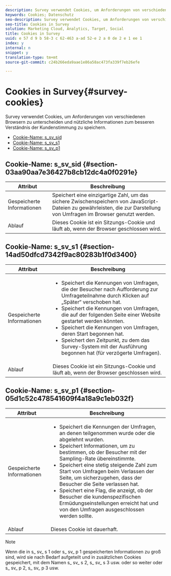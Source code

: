 ```yaml
---
description: Survey verwendet Cookies, um Anforderungen von verschiedenen Browsern zu unterscheiden und nützliche Informationen zum besseren Verständnis der Kundenstimmung zu speichern.
keywords: Cookies; Datenschutz
seo-description: Survey verwendet Cookies, um Anforderungen von verschiedenen Browsern zu unterscheiden und nützliche Informationen zum besseren Verständnis der Kundenstimmung zu speichern.
seo-title: Cookies in Survey
solution: Marketing Cloud, Analytics, Target, Social
title: Cookies in Survey
uuid: e 57 d 9 b 58-3 c 62-463 a-ad 52-e 2 a 0 de 2 e 1 ee 1
index: y
internal: n
snippet: y
translation-type: tm+mt
source-git-commit: c24b266eda9aae1e86a58ac473fa339f7eb26efe

---
```



# Cookies in Survey{#survey-cookies}

Survey verwendet Cookies, um Anforderungen von verschiedenen Browsern zu unterscheiden und nützliche Informationen zum besseren Verständnis der Kundenstimmung zu speichern.

* [Cookie-Name: s_sv_sid](../cookies/cookies-survey.md#section-03aa90aa7e36427b8cb12dc4a0f0291e)
* [Cookie-Name: s_sv_s1](../cookies/cookies-survey.md#section-14ad50dfcd7342f9ac80283b1f0d3400)
* [Cookie-Name: s_sv_p1](../cookies/cookies-survey.md#section-05d1c52c478541609f4a18a9c1eb032f)

## Cookie-Name: s_sv_sid {#section-03aa90aa7e36427b8cb12dc4a0f0291e}

| Attribut | Beschreibung |
|---|---|
| Gespeicherte Informationen | Speichert eine einzigartige Zahl, um das sichere Zwischenspeichern von JavaScript-Dateien zu gewährleisten, die zur Darstellung von Umfragen im Browser genutzt werden. |
| Ablauf | Dieses Cookie ist ein Sitzungs-Cookie und läuft ab, wenn der Browser geschlossen wird. |

## Cookie-Name: s_sv_s1 {#section-14ad50dfcd7342f9ac80283b1f0d3400}

<table id="table_6835D64C5D464A049F576621F2BE3FAD"> 
 <thead> 
  <tr> 
   <th colname="col1" class="entry"> Attribut </th> 
   <th colname="col2" class="entry"> Beschreibung </th> 
  </tr> 
 </thead>
 <tbody> 
  <tr> 
   <td colname="col1"> Gespeicherte Informationen </td> 
   <td colname="col2"> <p> 
     <ul id="ul_350369AFBEFF49938026D7D25D012A88"> 
      <li id="li_EA3D03382BFA474B802D1EE2054FABDB">Speichert die Kennungen von Umfragen, die der Besucher nach Aufforderung zur Umfrageteilnahme durch Klicken auf „Später“ verschoben hat. </li> 
      <li id="li_6111E8D568D64D7CBFB906046134025C"> Speichert die Kennungen von Umfragen, die auf der folgenden Seite einer Website gestartet werden könnten. </li> 
      <li id="li_A16519F487654435B50577DA08654E70">Speichert die Kennungen von Umfragen, deren Start begonnen hat. </li> 
      <li id="li_8322C91846AB4A65B277C435D61660BF">Speichert den Zeitpunkt, zu dem das Survey-System mit der Ausführung begonnen hat (für verzögerte Umfragen). </li> 
     </ul> </p> </td> 
  </tr> 
  <tr> 
   <td colname="col1"> Ablauf </td> 
   <td colname="col2"> Dieses Cookie ist ein Sitzungs-Cookie und läuft ab, wenn der Browser geschlossen wird. </td> 
  </tr> 
 </tbody> 
</table>

## Cookie-Name: s_sv_p1 {#section-05d1c52c478541609f4a18a9c1eb032f}

<table id="table_8F6CC83D32D54BEE99884318AD126C98"> 
 <thead> 
  <tr> 
   <th colname="col1" class="entry"> Attribut </th> 
   <th colname="col2" class="entry"> Beschreibung </th> 
  </tr> 
 </thead>
 <tbody> 
  <tr> 
   <td colname="col1"> Gespeicherte Informationen </td> 
   <td colname="col2"> <p> 
     <ul id="ul_A2717AD89DA540468963E9E7FBD382D5"> 
      <li id="li_21B0165911C74BA796111E9C93142B95">Speichert die Kennungen der Umfragen, an denen teilgenommen wurde oder die abgelehnt wurden. </li> 
      <li id="li_DD966285CAE7438C9E43AFC4E91569F8">Speichert Informationen, um zu bestimmen, ob der Besucher mit der Sampling-Rate übereinstimmte. </li> 
      <li id="li_27BD16FE78BC46C3846BFFE4DF65BCB3">Speichert eine stetig steigende Zahl zum Start von Umfragen beim Verlassen der Seite, um sicherzugehen, dass der Besucher die Seite verlassen hat. </li> 
      <li id="li_0C9FF8939615407BB9A0DB24C7C31CE6">Speichert eine Flag, die anzeigt, ob der Besucher die kundenspezifischen Ermüdungseinstellungen erreicht hat und von den Umfragen ausgeschlossen werden sollte. </li> 
     </ul> </p> </td> 
  </tr> 
  <tr> 
   <td colname="col1"> Ablauf </td> 
   <td colname="col2"> Dieses Cookie ist dauerhaft. </td> 
  </tr> 
 </tbody> 
</table>

<a id="section_488AFFB899004968A2479B2423E6EEB7"></a>

>[!NOTE]
>
>Wenn die in s_ sv_ s 1 oder s_ sv_ p 1 gespeicherten Informationen zu groß sind, wird sie nach Bedarf aufgeteilt und in zusätzlichen Cookies gespeichert, mit dem Namen s_ sv_ s 2, s_ sv_ s 3 usw. oder so weiter oder s_ sv_ p 2, s_ sv_ p 3 usw.

